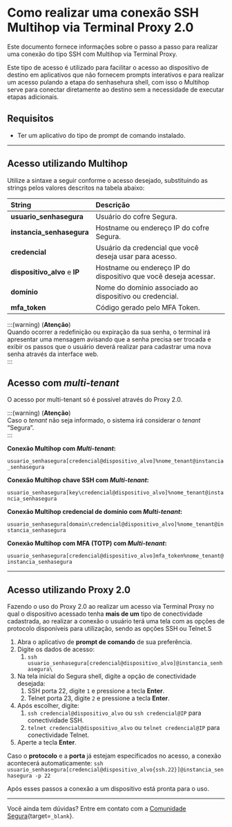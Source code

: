 # Como realizar uma conexão SSH Multihop via Terminal Proxy 2.0

Este documento fornece informações sobre o passo a passo para realizar uma conexão do tipo SSH com Multihop via Terminal Proxy.

Este tipo de acesso é utilizado para facilitar o acesso ao dispositivo de destino em aplicativos que não fornecem prompts interativos e para realizar um acesso pulando a etapa do senhasehura shell, com isso o Multihop serve para conectar diretamente ao destino sem a necessidade de executar etapas adicionais.

## Requisitos

* Ter um aplicativo do tipo de prompt de comando instalado.

---
## Acesso utilizando Multihop  
Utilize a sintaxe a seguir conforme o acesso desejado, substituindo as strings pelos valores descritos na tabela abaixo:

| **String** | **Descrição** |
| :---- | :---- |
| **usuario_senhasegura** | Usuário do cofre Segura. |
| **instancia_senhasegura** | Hostname ou endereço IP do cofre Segura. |
| **credencial** | Usuário da credencial que você deseja usar para acesso. |
| **dispositivo_alvo** e **IP** | Hostname ou endereço IP do dispositivo que você deseja acessar. |
| **domínio** | Nome do domínio associado ao dispositivo ou credencial. |
| **mfa_token** | Código gerado pelo MFA Token. |

:::(warning) (**Atenção**)  
Quando ocorrer a redefinição ou expiração da sua senha, o terminal irá apresentar uma mensagem avisando que a senha precisa ser trocada e exibir os passos que o usuário deverá realizar para cadastrar uma nova senha através da interface web.  
:::

## Acesso com *multi-tenant*

O acesso por multi-tenant só é possível através do Proxy 2.0.

:::(warning) (**Atenção**)  
Caso o *tenant* não seja informado, o sistema irá considerar o *tenant* “Segura”.  
:::

**Conexão Multihop com *Multi-tenant*:**

`usuario_senhasegura[credencial@dispositivo_alvo]%nome_tenant@instancia_senhasegura`

**Conexão Multihop chave SSH com *Multi-tenant*:**

`usuario_senhasegura[key\credencial@dispositivo_alvo]%nome_tenant@instancia_senhasegura`

**Conexão Multihop credencial de domínio com *Multi-tenant*:**

`usuario_senhasegura[domain\credencial@dispositivo_alvo]%nome_tenant@instancia_senhasegura`

**Conexão Multihop com MFA (TOTP) com *Multi-tenant*:**

`usuario_senhasegura[credencial@dispositivo_alvo]mfa_token%nome_tenant@instancia_senhasegura`

---
## Acesso utilizando Proxy 2.0  
Fazendo o uso do Proxy 2.0 ao realizar um acesso via Terminal Proxy no qual o dispositivo acessado tenha **mais de um** tipo de conectividade cadastrada, ao realizar a conexão o usuário terá uma tela com as opções de protocolo disponíveis para utilização, sendo as opções SSH ou Telnet.S

1. Abra o aplicativo de **prompt de comando** de sua preferência.  
2. Digite os dados de acesso:  
   1. `ssh usuario_senhasegura[credencial@dispositivo_alvo]@instancia_senhasegura\`  
3. Na tela inicial do Segura shell, digite a opção de conectividade desejada:  
   1. SSH porta 22, digite `1` e pressione a tecla **Enter**.  
   2. Telnet porta 23, digite `2` e pressione a tecla **Enter**.  
4. Após escolher, digite:  
   1. `ssh credencial@dispositivo_alvo` ou `ssh credencial@IP` para conectividade SSH.  
   2. `telnet credencial@dispositivo_alvo` ou `telnet credencial@IP` para conectividade Telnet.  
5. Aperte a tecla **Enter**.

Caso o **protocolo** e a **porta** já estejam especificados no acesso, a conexão acontecerá automaticamente:
`ssh usuario_senhasegura[credencial@dispositivo_alvo{ssh.22}]@instancia_senhasegura -p 22`

Após esses passos a conexão a um dispositivo está pronta para o uso.

---
Você ainda tem dúvidas? Entre em contato com a [Comunidade Segura](https://community.Segura.io/){target=`_blank`}.